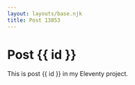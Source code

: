 ```yaml
---
layout: layouts/base.njk
title: Post 13853
---
```


# Post {{ id }}

This is post {{ id }} in my Eleventy project.

